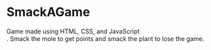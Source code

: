 # SmackAGame
Game made using HTML, CSS, and JavaScript  <br>. Smack the mole to get points and smack the plant to lose the game.
